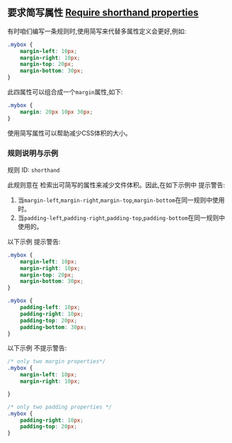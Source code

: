 ## 要求简写属性 [Require shorthand properties](https://github.com/CSSLint/csslint/wiki/Require-shorthand-properties)

有时咱们编写一条规则时,使用简写来代替多属性定义会更好,例如:

```css
.mybox {
    margin-left: 10px;
    margin-right: 10px;
    margin-top: 20px;
    margin-bottom: 30px;
}
```

此四属性可以组合成一个`margin`属性,如下:

```css
.mybox {
    margin: 20px 10px 30px;
}
```

使用简写属性可以帮助减少CSS体积的大小。

### 规则说明与示例

规则 ID: `shorthand`

此规则意在 检索出可简写的属性来减少文件体积。因此,在如下示例中 提示警告:

1. 当`margin-left`,`margin-right`,`margin-top`,`margin-bottom`在同一规则中使用时。
2. 当`padding-left`,`padding-right`,`padding-top`,`padding-bottom`在同一规则中使用的。

以下示例 提示警告:

```css
.mybox {
    margin-left: 10px;
    margin-right: 10px;
    margin-top: 20px;
    margin-bottom: 30px;
}

.mybox {
    padding-left: 10px;
    padding-right: 10px;
    padding-top: 20px;
    padding-bottom: 30px;
}
```

以下示例 不提示警告:

```css
/* only two margin properties*/
.mybox {
    margin-left: 10px;
    margin-right: 10px;

}

/* only two padding properties */
.mybox {
    padding-right: 10px;
    padding-top: 20px;
}
```

